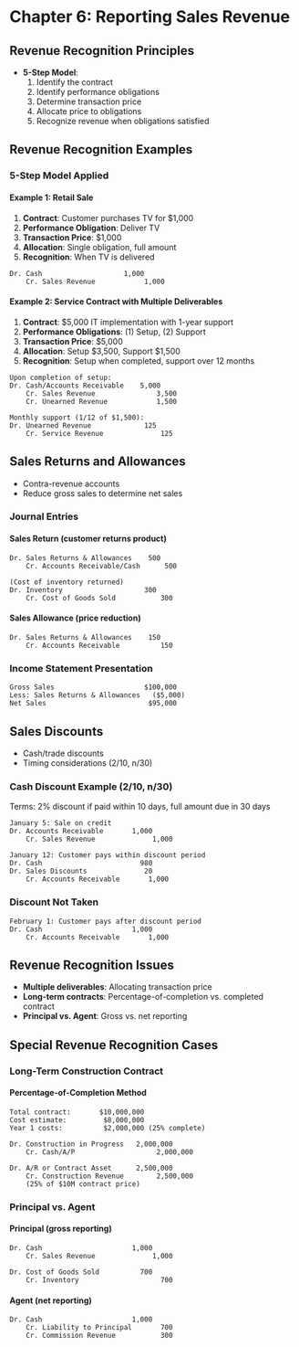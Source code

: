 # Chapter 6: Reporting Sales Revenue

## Revenue Recognition Principles
- **5-Step Model**:
  1. Identify the contract
  2. Identify performance obligations
  3. Determine transaction price
  4. Allocate price to obligations
  5. Recognize revenue when obligations satisfied

## Revenue Recognition Examples

### 5-Step Model Applied

#### Example 1: Retail Sale
1. **Contract**: Customer purchases TV for $1,000
2. **Performance Obligation**: Deliver TV
3. **Transaction Price**: $1,000
4. **Allocation**: Single obligation, full amount
5. **Recognition**: When TV is delivered
```
Dr. Cash                    1,000
    Cr. Sales Revenue            1,000
```

#### Example 2: Service Contract with Multiple Deliverables
1. **Contract**: $5,000 IT implementation with 1-year support
2. **Performance Obligations**: (1) Setup, (2) Support
3. **Transaction Price**: $5,000
4. **Allocation**: Setup $3,500, Support $1,500
5. **Recognition**: Setup when completed, support over 12 months
```
Upon completion of setup:
Dr. Cash/Accounts Receivable    5,000
    Cr. Sales Revenue               3,500
    Cr. Unearned Revenue            1,500

Monthly support (1/12 of $1,500):
Dr. Unearned Revenue             125
    Cr. Service Revenue              125
```

## Sales Returns and Allowances
- Contra-revenue accounts
- Reduce gross sales to determine net sales

### Journal Entries

#### Sales Return (customer returns product)
```
Dr. Sales Returns & Allowances    500
    Cr. Accounts Receivable/Cash      500

(Cost of inventory returned)
Dr. Inventory                    300
    Cr. Cost of Goods Sold           300
```

#### Sales Allowance (price reduction)
```
Dr. Sales Returns & Allowances    150
    Cr. Accounts Receivable          150
```

### Income Statement Presentation
```
Gross Sales                      $100,000
Less: Sales Returns & Allowances   ($5,000)
Net Sales                         $95,000
```

## Sales Discounts
- Cash/trade discounts
- Timing considerations (2/10, n/30)

### Cash Discount Example (2/10, n/30)
Terms: 2% discount if paid within 10 days, full amount due in 30 days

```
January 5: Sale on credit
Dr. Accounts Receivable       1,000
    Cr. Sales Revenue              1,000

January 12: Customer pays within discount period
Dr. Cash                        980
Dr. Sales Discounts              20
    Cr. Accounts Receivable       1,000
```

### Discount Not Taken
```
February 1: Customer pays after discount period
Dr. Cash                      1,000
    Cr. Accounts Receivable       1,000
```

## Revenue Recognition Issues
- **Multiple deliverables**: Allocating transaction price
- **Long-term contracts**: Percentage-of-completion vs. completed contract
- **Principal vs. Agent**: Gross vs. net reporting

## Special Revenue Recognition Cases

### Long-Term Construction Contract
#### Percentage-of-Completion Method
```
Total contract:       $10,000,000
Cost estimate:         $8,000,000
Year 1 costs:          $2,000,000 (25% complete)

Dr. Construction in Progress   2,000,000
    Cr. Cash/A/P                    2,000,000

Dr. A/R or Contract Asset      2,500,000
    Cr. Construction Revenue        2,500,000
    (25% of $10M contract price)
```

### Principal vs. Agent
#### Principal (gross reporting)
```
Dr. Cash                      1,000
    Cr. Sales Revenue              1,000
    
Dr. Cost of Goods Sold          700
    Cr. Inventory                    700
```

#### Agent (net reporting)
```
Dr. Cash                      1,000
    Cr. Liability to Principal       700
    Cr. Commission Revenue           300
